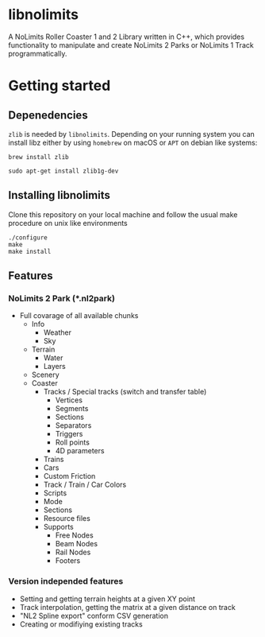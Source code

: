 # libnolimits
A NoLimits Roller Coaster 1 and 2 Library written in C++, which provides functionality to manipulate and create NoLimits 2 Parks or NoLimits 1 Track programmatically.

# Getting started
## Depenedencies
`zlib` is needed by `libnolimits`. Depending on your running system you can install libz either by using `homebrew` on macOS or `APT` on debian like systems:

```
brew install zlib
```
```
sudo apt-get install zlib1g-dev
```

## Installing libnolimits
Clone this repository on your local machine and follow the usual make procedure on unix like environments

```
./configure
make
make install
```

## Features
### NoLimits 2 Park (*.nl2park)

* Full covarage of all available chunks
  * Info
    * Weather
    * Sky
  * Terrain
    * Water
    * Layers
  * Scenery
  * Coaster
    * Tracks / Special tracks (switch and transfer table)
      * Vertices
      * Segments
      * Sections
      * Separators
      * Triggers
      * Roll points
      * 4D parameters
    * Trains
    * Cars
    * Custom Friction
    * Track / Train / Car Colors
    * Scripts
    * Mode
    * Sections
    * Resource files
    * Supports
      * Free Nodes
      * Beam Nodes
      * Rail Nodes
      * Footers
     
### Version independed features
 
* Setting and getting terrain heights at a given XY point
* Track interpolation, getting the matrix at a given distance on track
* "NL2 Spline export" conform CSV generation
* Creating or modifiying existing tracks
